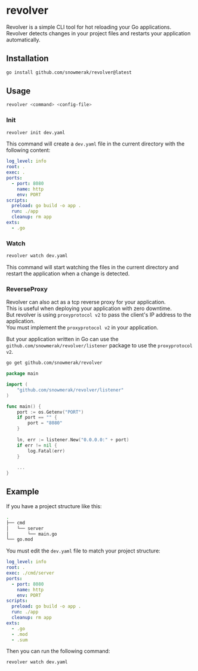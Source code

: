 # revolver

Revolver is a simple CLI tool for hot reloading your Go applications.  
Revolver detects changes in your project files and restarts your application automatically.

## Installation

```bash
go install github.com/snowmerak/revolver@latest
```

## Usage

```bash
revolver <command> <config-file>
```

### Init

```bash
revolver init dev.yaml
```

This command will create a `dev.yaml` file in the current directory with the following content:

```yaml
log_level: info
root: .
exec: .
ports:
  - port: 8080
    name: http
    env: PORT
scripts:
  preload: go build -o app .
  run: ./app
  cleanup: rm app
exts:
  - .go
```

### Watch

```bash
revolver watch dev.yaml
```

This command will start watching the files in the current directory and restart the application when a change is detected.

### ReverseProxy

Revolver can also act as a tcp reverse proxy for your application.  
This is useful when deploying your application with zero downtime.  
But revolver is using `proxyprotocol v2` to pass the client's IP address to the application.  
You must implement the `proxyprotocol v2` in your application.

But your application written in Go can use the `github.com/snowmerak/revolver/listener` package to use the `proxyprotocol v2`.

```bash
go get github.com/snowmerak/revolver
```

```go
package main

import (
	"github.com/snowmerak/revolver/listener"
)

func main() {
	port := os.Getenv("PORT")
	if port == "" {
        port = "8080"
	}
	
    ln, err := listener.New("0.0.0.0:" + port)
	if err != nil {
        log.Fatal(err)
    }
	
	...
}
````

## Example

If you have a project structure like this:

```bash
.
├── cmd
│   └── server
│       └── main.go
└── go.mod
```

You must edit the `dev.yaml` file to match your project structure:

```yaml
log_level: info
root: .
exec: ./cmd/server
ports:
  - port: 8080
    name: http
    env: PORT
scripts:
  preload: go build -o app .
  run: ./app
  cleanup: rm app
exts:
  - .go
  - .mod
  - .sum
```

Then you can run the following command:

```
revolver watch dev.yaml
```
